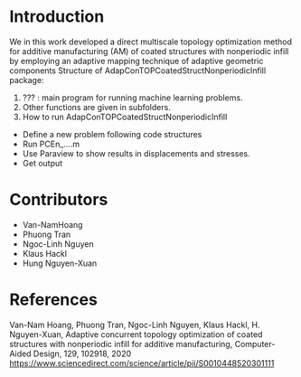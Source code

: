 # Introduction
We in this work developed a direct multiscale topology optimization method for additive manufacturing (AM) of coated structures with nonperiodic infill 
by employing an adaptive mapping technique of adaptive geometric components 
Structure of AdapConTOPCoatedStructNonperiodicInfill package: 
1. ??? : main program for running machine learning problems. 
2. Other functions are given in subfolders. 
3. How to run AdapConTOPCoatedStructNonperiodicInfill 
  - Define a new problem following code structures 
  - Run PCEn_....m 
  - Use Paraview to show results in displacements and stresses. 
  - Get output

# Contributors
- Van-NamHoang
- Phuong Tran
- Ngoc-Linh Nguyen
- Klaus Hackl
- Hung Nguyen-Xuan

# References
Van-Nam Hoang, Phuong Tran, Ngoc-Linh Nguyen, Klaus Hackl, H. Nguyen-Xuan, Adaptive concurrent topology optimization of coated structures with nonperiodic infill for additive manufacturing, 
Computer-Aided Design, 129, 102918, 2020 https://www.sciencedirect.com/science/article/pii/S0010448520301111

